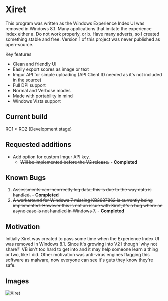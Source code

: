# Xiret
This program was written as the Windows Experience Index UI was removed in Windows 8.1. Many applications that imitate the experience index either a. Do not work properly, or b. Have many adverts, so I created something stable and free. Version 1 of this project was never published as open-source.

Key features
 - Clean and friendly UI
 - Easily export scores as image or text
 - Imgur API for simple uploading (API Client ID needed as it's not included in the source)
 - Full DPI support
 - Normal and Verbose modes
 - Made with portability in mind
 - Windows Vista support

## Current build

RC1 > RC2 (Development stage)

## Requested additions
 - Add option for custom Imgur API key.
   - ~~Will be implemented before the V2 release.~~ - **Completed**

## Known Bugs
1. ~~Assessments can incorrectly log data, this is due to the way data is handled.~~ - **Completed**   
2. ~~A workaround for Windows 7 missing KB2687862 is currently being implemented. However this is not an issue with Xiret, it's a bug where an async case is not handled in Windows 7.~~ - **Completed**  

## Motivation
Initially Xiret was created to pass some time when the Experience Index UI was removed in Windows 8.1. Since it's growing into V2 I though 'why not share?' VB isn't too hard to get into and it may help someone learn a thing or two, like I did. Other motivation was anti-virus engines flagging this software as malware, now everyone can see it's guts they know they're safe.

## Images
![Xiret](https://bitmight.uk/software/xiret/resources/images/xiretrc1.png)
